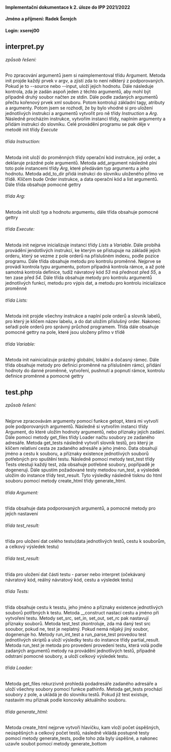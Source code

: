 #### **Implementační dokumentace k 2. úloze do IPP 2021/2022**
#### **Jméno a příjmení: Radek Šerejch**
#### **Login: xserej00**
## interpret.py
###### způsob řešení:
Pro zpracování argumentů jsem si naimplementoval třídu Argument. Metoda init projde každý prvek v argv, a zjistí zda to není některý z podporovaných. Pokud je to --source nebo --input, uloží jejich hodnotu. Dále následuje kontrola, zda je zadán aspoň jeden z těchto argumentů, aby mohl být případně druhý soubor načten ze stdin. Dále podle zadaných argumentů přečtu kořenový prvek xml souboru. Potom kontroluji základní tagy, atributy a argumenty. Potom jsem se rozhodl, že by bylo vhodné si pro uložení jednotlivých instrukcí a argumentů vytvořit pro ně třídy _Instruction_ a _Arg_. Následně procházím instrukce, vytvořím instanci třídy, naplním argumenty a přidám instrukci do slovníku. Celé provádění programu se pak děje v metodě init třídy _Execute_
###### třída _Instruction_:
Metoda init uloží do proměnných třídy operační kód instrukce, její order, a deklaruje prázdné pole argumentů. Metoda add_argument následně plní toto pole instancemi třídy _Arg_, které předávám typ argumentu a jeho hodnotu. Metoda add_to_dir přidá instrukci do slovníku uloženého přímo ve třídě. Klíčem bude Order instrukce, a data operační kód a list argumentů. Dále třída obsahuje pomocné gettry
###### třída _Arg_:
Metoda init uloží typ a hodnotu argumentu, dále třída obsahuje pomocné gettry
###### třída _Execute_:
Metoda init nejprve inicializuje instanci třídy _Lists_ a _Variable_. Dále probíhá provádění jendotlivých instrukcí, ke kterým se přistupuje na základě jejich orderu, který se vezme z pole orderů na příslušném indexu, podle pozice programu. Dále třída obsahuje metodu pro kontrolu proměnné. Nejprve se provádí kontrola typu argumentu, potom případná kontrola rámce, a až poté samotná kontrola definice, tudíž návratový kód _53_ má přednost před _55_, a ten zase před _54_. Dále třída obsahuje metody pro kontrolu argumentů jednotlivých funkcí, metodu pro výpis dat, a metodu pro kontrolu inicializace proměnné
###### třída _Lists_:
Metoda init projde všechny instrukce a naplní pole orderů a slovník labelů, pro který je klíčem název labelu, a do dat uložím příslušný order. Nakonec seřadí pole orderů pro správný průchod programem. Třída dále obsahuje pomocné gettry na pole, které jsou uloženy přímo v třídě
###### třída _Variable_:
Metoda init nainicializuje prázdný globální, lokální a dočasný rámec. Dále třída obsahuje metody pro definici proměnné na příslušném rámci, přidání hodnoty do danné proměnné, vytvoření, pushnutí a popnutí rámce, kontrolu definice proměnné a pomocné gettry
## test.php
###### způsob řešení:
Nejprve zpracovávám argumenty pomocí funkce getopt, která mi vytvoří pole podporovaných argumentů. Následně si vytvořím instanci třídy Argument, do které uložím hodnoty argumentů, nebo příznaky jejich zadání. Dále pomocí metody get_files třídy Loader načtu soubory ze zadaného adresáře. Metoda get_tests následně vytvoří slovník testů, pro který je klíčem relativní cesta ze zadaného adresáře a jeho jméno. Data obsahují jméno a cestu k souboru, a příznaky existence jednotlivých souborů potřebných pro spuštění testu. Následně pomocí metody test_test třídy Tests otestuji každý test, zda obsahuje potřebné soubory, popřípadě je dogeneruji. Dále spustím požadované testy metodou run_test, a výsledek uložím do instance třídy test_result. Tyto výsledky následně tisknu do html souboru pomocí metody create_html třídy generate_html.
###### třída _Argument_:
třída obsahuje data podporovaných argumentů, a pomocné metody pro jejich nastavení
###### třída _test_result_:
třída pro uložení dat celého testu(data jednotlivých testů, cestu k souborům, a celkový výsledek testu)
###### třída _test_result_:
třída pro uložení dat části testu - parser nebo interpret (očekávaný návratový kód, reálný návratový kód, cestu a výsledek testu)
###### třída _Tests_:
třída obsahuje cestu k tesstu, jeho jméno a příznaky existence jednotlivých souborů potřbných k testu. Metoda __construct nastací cestu a jméno při vytvoření testu. Metody set_src, set_in, set_out, set_rc pak nastavují příznaky souborů. Metoda test_test zkontroluje, zda má daný test src sooubor, pokud ne, test je neplatný. Pokud nemá nějaký jiný soubor, dogeneruje ho. Metody run_int_test a run_parse_test provedou test jednotlivých skriptů a uloží výsledky testu do instance třídy partial_result. Metoda run_test je metoda pro provedení provedení testu, která volá podle zadaných argumentů metody na provádění jednotlivých testů, případně odstraní pomocné soubory, a uloží celkový výsledek testu.
###### třída _Loader_:
Metoda get_files rekurzivně prohledá podadresáře zadaného adresáře a uloží všechny soubory pomocí funkce pathinfo. Metoda get_tests prochází soubory z pole, a ukládá je do slovníku testů. Pokud již test existuje, nastavím mu příznak podle koncovky aktuálního souboru.
###### třída _generate_html_:
Metoda create_html nejprve vytvoří hlavičku, kam vloží počet úspěšných, neúspěšných a celkový počet testů, následně vkládá postupně testy pomocí metody generate_tests, podle toho zda byly úspěšné, a nakonec uzavře soubot pomocí metody generate_bottom
